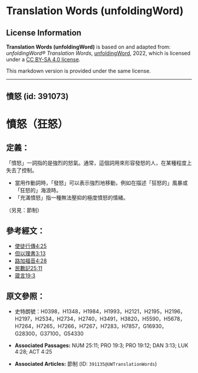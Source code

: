 # Translation Words (unfoldingWord)

## License Information

**Translation Words (unfoldingWord)** is based on and adapted from: _unfoldingWord® Translation Words_, [unfoldingWord](https://unfoldingword.org/utw), 2022, which is licensed under a [CC BY-SA 4.0 license](https://creativecommons.org/licenses/by-sa/4.0/legalcode.en).

This markdown version is provided under the same license.



--------------------------------

## 憤怒 (id: 391073)

憤怒（狂怒）
======

定義：
---

「憤怒」一詞指的是強烈的怒氣。通常，這個詞用來形容發怒的人，在某種程度上失去了控制。

* 當用作動詞時，「發怒」可以表示強烈地移動，例如在描述「狂怒的」風暴或「狂怒的」海浪時。
* 「充滿憤怒」指一種無法壓抑的極度憤怒的情緒。

（另見：節制）

參考經文：
-----

* [使徒行傳4:25](https://ref.ly/Acts4:25)
* [但以理書3:13](https://ref.ly/Dan3:13)
* [路加福音4:28](https://ref.ly/Luke4:28)
* [民數記25:11](https://ref.ly/Num25:11)
* [箴言19:3](https://ref.ly/Prov19:3)

原文參照：
-----

* 史特朗號：H0398，H1348，H1984，H1993，H2121，H2195，H2196，H2197，H2534，H2734，H2740，H3491，H3820，H5590，H5678，H7264，H7265，H7266，H7267，H7283，H7857，G16930，G28300，G37100，G54330

* **Associated Passages:** NUM 25:11; PRO 19:3; PRO 19:12; DAN 3:13; LUK 4:28; ACT 4:25
* **Associated Articles:** 節制 (ID: `391135@UWTranslationWords`)

